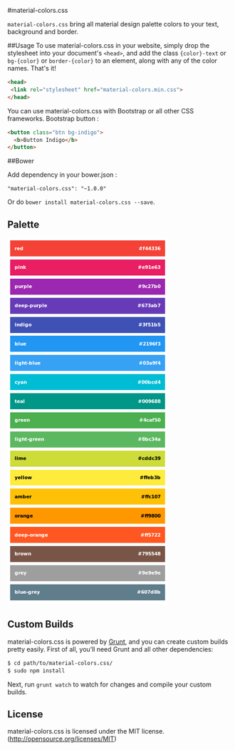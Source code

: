 #material-colors.css

`material-colors.css` bring all material design palette colors to your text, background and border.

##Usage
To use material-colors.css in your website, simply drop the stylesheet into your document's `<head>`, and add the class `{color}-text` or `bg-{color}` or `border-{color}` to an element, along with any of the color names. That's it!

```html
<head>
 <link rel="stylesheet" href="material-colors.min.css">
</head>
```

You can use material-colors.css with Bootstrap or all other CSS frameworks. Bootstrap button :

```html
<button class="btn bg-indigo">
  <b>Button Indigo</b>
</button>
```

##Bower

Add dependency in your bower.json : 

```
"material-colors.css": "~1.0.0"
```

Or do `bower install material-colors.css --save`.

## Palette

![palette](./palette.png)

## Custom Builds
material-colors.css is powered by [Grunt](http://gruntjs.com), and you can create custom builds pretty easily. First of all, you’ll need Grunt and all other dependencies:

```sh
$ cd path/to/material-colors.css/
$ sudo npm install
```

Next, run `grunt watch` to watch for changes and compile your custom builds.

## License
material-colors.css is licensed under the MIT license. (http://opensource.org/licenses/MIT)
